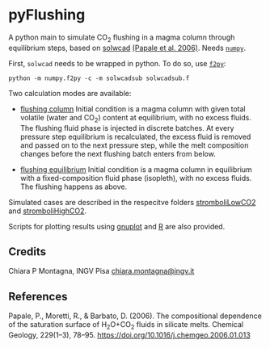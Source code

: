 # pyFlushing

A python main to simulate CO$_2$ flushing in a magma column through equilibrium steps, based on [solwcad](http://www.pi.ingv.it/progetti/eurovolc/#SOLWCAD) [(Papale et al. 2006)](https://doi.org/10.1016/j.chemgeo.2006.01.013).
Needs [`numpy`](https://numpy.org/).

First, `solwcad` needs to be wrapped in python. To do so, use
[`f2py`](https://numpy.org/doc/stable/f2py/):

```
python -m numpy.f2py -c -m solwcadsub solwcadsub.f
```

Two calculation modes are available:

* [flushing column](flushingColumn)
Initial condition is a magma column with given total volatile (water
and CO<sub>2</sub>) content at equilibrium, with no excess fluids. The
flushing fluid phase is injected in discrete batches. At every
pressure step equilibrium is recalculated, the excess fluid is removed
and passed on to the next pressure step, while the melt composition changes before the next flushing batch enters from below.

* [flushing equilibrium](flushingEquilibrium)
Initial condition is a magma column in equilibrium with a
fixed-composition fluid phase (isopleth), with no excess fluids. The
flushing happens as above.

Simulated cases are described in the respecitve folders
[stromboliLowCO2](flushingColumn/stromboliLowCO2) and
[stromboliHighCO2](flushingColumn/stromboliHighCO2).

Scripts for plotting results using [gnuplot](http://www.gnuplot.info/)
and [R](https://www.r-project.org/) are also provided.

## Credits
Chiara P Montagna, INGV Pisa chiara.montagna@ingv.it

## References
Papale, P., Moretti, R., & Barbato, D. (2006). The compositional dependence of the saturation surface of H$_2$O+CO$_2$ fluids in silicate melts. Chemical Geology, 229(1–3), 78–95. https://doi.org/10.1016/j.chemgeo.2006.01.013
